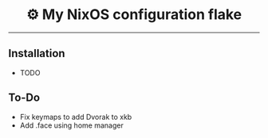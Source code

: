 <div align="center">
	<h1>⚙️ My NixOS configuration flake</h1>
</div>

---

## Installation

- TODO

## To-Do

- Fix keymaps to add Dvorak to xkb
- Add .face using home manager
